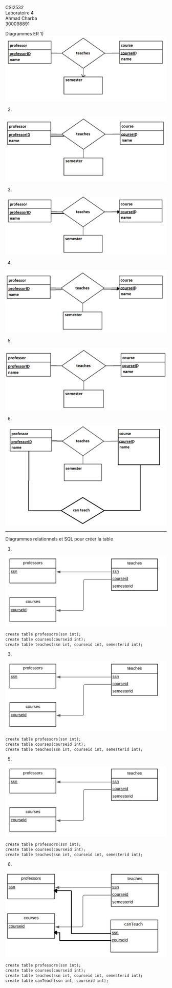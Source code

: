 CSI2532\
Laboratoire 4\
Ahmad Charba\
300098891

Diagrammes ER
1)
![Diagram XX](er_01.PNG)

2)
![Diagram XX](er_02.PNG)

3)
![Diagram XX](er_03.PNG)

4)
![Diagram XX](er_04.PNG)

5)
![Diagram XX](er_05.PNG)

6)
![Diagram XX](er_06.PNG)

___

Diagrammes relationnels et SQL pour créer la table

1)
![rel_01](rel_01.PNG)
```
create table professors(ssn int);
create table courses(courseid int);
create table teaches(ssn int, courseid int, semesterid int);
```

3)
![rel_01](rel_01.PNG)
```
create table professors(ssn int);
create table courses(courseid int);
create table teaches(ssn int, courseid int, semesterid int);
```

5)
![rel_01](rel_01.PNG)
```
create table professors(ssn int);
create table courses(courseid int);
create table teaches(ssn int, courseid int, semesterid int);
```

6)
![rel_06](rel_06.PNG)
```
create table professors(ssn int);
create table courses(courseid int);
create table teaches(ssn int, courseid int, semesterid int);
create table canTeach(ssn int, courseid int);
```

